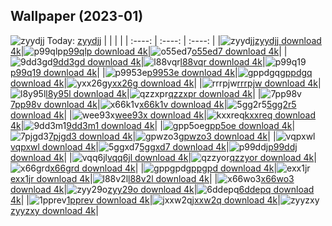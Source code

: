## Wallpaper (2023-01)
![zyydjj](https://w.wallhaven.cc/full/zy/wallhaven-zyydjj.jpg) Today: [zyydjj](https://th.wallhaven.cc/small/zy/zyydjj.jpg)
|      |      |      |
| :----: | :----: | :----: |
|![zyydjj](https://th.wallhaven.cc/small/zy/zyydjj.jpg)[zyydjj download 4k](https://wallhaven.cc/w/zyydjj)|![p99qlp](https://th.wallhaven.cc/small/p9/p99qlp.jpg)[p99qlp download 4k](https://wallhaven.cc/w/p99qlp)|![o55ed7](https://th.wallhaven.cc/small/o5/o55ed7.jpg)[o55ed7 download 4k](https://wallhaven.cc/w/o55ed7)|
|![9dd3gd](https://th.wallhaven.cc/small/9d/9dd3gd.jpg)[9dd3gd download 4k](https://wallhaven.cc/w/9dd3gd)|![l88vqr](https://th.wallhaven.cc/small/l8/l88vqr.jpg)[l88vqr download 4k](https://wallhaven.cc/w/l88vqr)|![p99q19](https://th.wallhaven.cc/small/p9/p99q19.jpg)[p99q19 download 4k](https://wallhaven.cc/w/p99q19)|
|![p9953e](https://th.wallhaven.cc/small/p9/p9953e.jpg)[p9953e download 4k](https://wallhaven.cc/w/p9953e)|![gppdgq](https://th.wallhaven.cc/small/gp/gppdgq.jpg)[gppdgq download 4k](https://wallhaven.cc/w/gppdgq)|![yxx26g](https://th.wallhaven.cc/small/yx/yxx26g.jpg)[yxx26g download 4k](https://wallhaven.cc/w/yxx26g)|
|![rrrpjw](https://th.wallhaven.cc/small/rr/rrrpjw.jpg)[rrrpjw download 4k](https://wallhaven.cc/w/rrrpjw)|![l8y95l](https://th.wallhaven.cc/small/l8/l8y95l.jpg)[l8y95l download 4k](https://wallhaven.cc/w/l8y95l)|![qzzxpr](https://th.wallhaven.cc/small/qz/qzzxpr.jpg)[qzzxpr download 4k](https://wallhaven.cc/w/qzzxpr)|
|![7pp98v](https://th.wallhaven.cc/small/7p/7pp98v.jpg)[7pp98v download 4k](https://wallhaven.cc/w/7pp98v)|![x66k1v](https://th.wallhaven.cc/small/x6/x66k1v.jpg)[x66k1v download 4k](https://wallhaven.cc/w/x66k1v)|![5gg2r5](https://th.wallhaven.cc/small/5g/5gg2r5.jpg)[5gg2r5 download 4k](https://wallhaven.cc/w/5gg2r5)|
|![wee93x](https://th.wallhaven.cc/small/we/wee93x.jpg)[wee93x download 4k](https://wallhaven.cc/w/wee93x)|![kxxreq](https://th.wallhaven.cc/small/kx/kxxreq.jpg)[kxxreq download 4k](https://wallhaven.cc/w/kxxreq)|![9dd3m1](https://th.wallhaven.cc/small/9d/9dd3m1.jpg)[9dd3m1 download 4k](https://wallhaven.cc/w/9dd3m1)|
|![gpp5oe](https://th.wallhaven.cc/small/gp/gpp5oe.jpg)[gpp5oe download 4k](https://wallhaven.cc/w/gpp5oe)|![7pjgd3](https://th.wallhaven.cc/small/7p/7pjgd3.jpg)[7pjgd3 download 4k](https://wallhaven.cc/w/7pjgd3)|![gpwzo3](https://th.wallhaven.cc/small/gp/gpwzo3.jpg)[gpwzo3 download 4k](https://wallhaven.cc/w/gpwzo3)|
|![vqpxwl](https://th.wallhaven.cc/small/vq/vqpxwl.jpg)[vqpxwl download 4k](https://wallhaven.cc/w/vqpxwl)|![5ggxd7](https://th.wallhaven.cc/small/5g/5ggxd7.jpg)[5ggxd7 download 4k](https://wallhaven.cc/w/5ggxd7)|![p99ddj](https://th.wallhaven.cc/small/p9/p99ddj.jpg)[p99ddj download 4k](https://wallhaven.cc/w/p99ddj)|
|![vqq6jl](https://th.wallhaven.cc/small/vq/vqq6jl.jpg)[vqq6jl download 4k](https://wallhaven.cc/w/vqq6jl)|![qzzyor](https://th.wallhaven.cc/small/qz/qzzyor.jpg)[qzzyor download 4k](https://wallhaven.cc/w/qzzyor)|![x66grd](https://th.wallhaven.cc/small/x6/x66grd.jpg)[x66grd download 4k](https://wallhaven.cc/w/x66grd)|
|![gppgpd](https://th.wallhaven.cc/small/gp/gppgpd.jpg)[gppgpd download 4k](https://wallhaven.cc/w/gppgpd)|![exx1jr](https://th.wallhaven.cc/small/ex/exx1jr.jpg)[exx1jr download 4k](https://wallhaven.cc/w/exx1jr)|![l88v2l](https://th.wallhaven.cc/small/l8/l88v2l.jpg)[l88v2l download 4k](https://wallhaven.cc/w/l88v2l)|
|![x66wo3](https://th.wallhaven.cc/small/x6/x66wo3.jpg)[x66wo3 download 4k](https://wallhaven.cc/w/x66wo3)|![zyy29o](https://th.wallhaven.cc/small/zy/zyy29o.jpg)[zyy29o download 4k](https://wallhaven.cc/w/zyy29o)|![6ddepq](https://th.wallhaven.cc/small/6d/6ddepq.jpg)[6ddepq download 4k](https://wallhaven.cc/w/6ddepq)|
|![1pprev](https://th.wallhaven.cc/small/1p/1pprev.jpg)[1pprev download 4k](https://wallhaven.cc/w/1pprev)|![jxxw2q](https://th.wallhaven.cc/small/jx/jxxw2q.jpg)[jxxw2q download 4k](https://wallhaven.cc/w/jxxw2q)|![zyyzxy](https://th.wallhaven.cc/small/zy/zyyzxy.jpg)[zyyzxy download 4k](https://wallhaven.cc/w/zyyzxy)|
